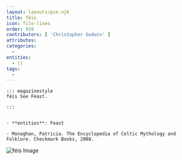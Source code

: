 ```yaml
---
layout: layouts/pce.njk
title: féis
icon: file-lines
order: 929
contributors: [ 'Christopher Godwin' ]
attributes:
categories:
  - 
entities:
  - ()
tags:
  - 
---
```

``` tab [group1:Info]
::: magazinestyle
féis See Feast.

:::
```
``` tab [group1:Attributes]
```
``` tab [group1:Entities]
- **entities**: Feast
```
``` tab [group1:Sources]
- Monaghan, Patricia. The Encyclopedia of Celtic Mythology and Folklore. Checkmark Books, 2008.
```
![féis Image](https://upload.wikimedia.org/wikipedia/commons/thumb/7/7f/Feis_competition.jpg/1200px-Feis_competition.jpg)
